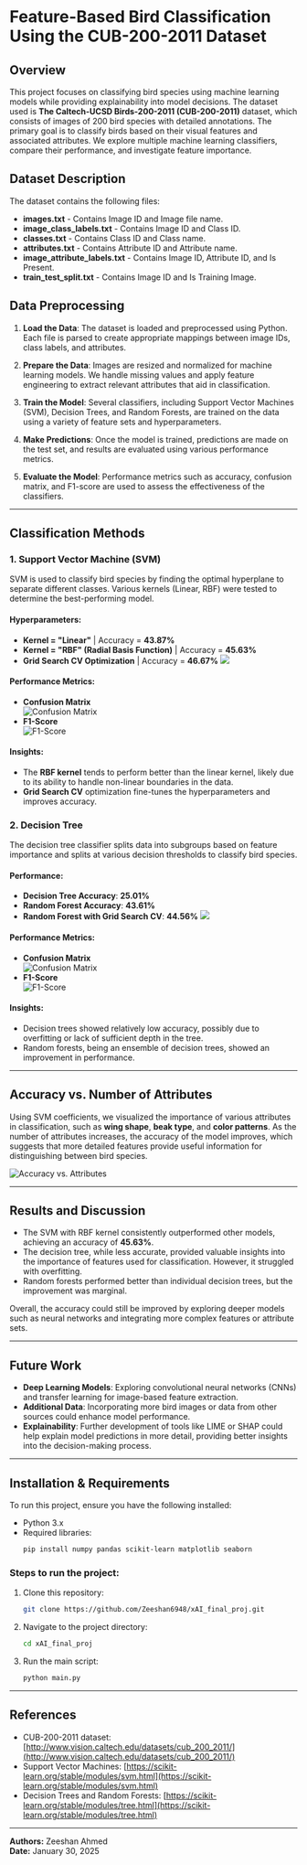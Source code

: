 # Feature-Based Bird Classification Using the CUB-200-2011 Dataset

## Overview
This project focuses on classifying bird species using machine learning models while providing explainability into model decisions. The dataset used is **The Caltech-UCSD Birds-200-2011 (CUB-200-2011)** dataset, which consists of images of 200 bird species with detailed annotations. The primary goal is to classify birds based on their visual features and associated attributes. We explore multiple machine learning classifiers, compare their performance, and investigate feature importance.

## Dataset Description
The dataset contains the following files:

- **images.txt** - Contains Image ID and Image file name.
- **image_class_labels.txt** - Contains Image ID and Class ID.
- **classes.txt** - Contains Class ID and Class name.
- **attributes.txt** - Contains Attribute ID and Attribute name.
- **image_attribute_labels.txt** - Contains Image ID, Attribute ID, and Is Present.
- **train_test_split.txt** - Contains Image ID and Is Training Image.

## Data Preprocessing

1. **Load the Data**: The dataset is loaded and preprocessed using Python. Each file is parsed to create appropriate mappings between image IDs, class labels, and attributes.
   
2. **Prepare the Data**: Images are resized and normalized for machine learning models. We handle missing values and apply feature engineering to extract relevant attributes that aid in classification.

3. **Train the Model**: Several classifiers, including Support Vector Machines (SVM), Decision Trees, and Random Forests, are trained on the data using a variety of feature sets and hyperparameters.

4. **Make Predictions**: Once the model is trained, predictions are made on the test set, and results are evaluated using various performance metrics.

5. **Evaluate the Model**: Performance metrics such as accuracy, confusion matrix, and F1-score are used to assess the effectiveness of the classifiers.

---

## Classification Methods

### 1. Support Vector Machine (SVM)

SVM is used to classify bird species by finding the optimal hyperplane to separate different classes. Various kernels (Linear, RBF) were tested to determine the best-performing model.

#### Hyperparameters:
- **Kernel = "Linear"** | Accuracy = **43.87%**
- **Kernel = "RBF" (Radial Basis Function)** | Accuracy = **45.63%**
- **Grid Search CV Optimization** | Accuracy = **46.67%**
![](https://github.com/Zeeshan6948/xAI_final_proj/blob/main/SVM%20Images/SVM%20Accuracy.png)

#### Performance Metrics:
- **Confusion Matrix**  
  ![Confusion Matrix](https://github.com/Zeeshan6948/xAI_final_proj/blob/main/SVM%20Images/Confusion%20Matrix.png)
- **F1-Score**  
  ![F1-Score](https://github.com/Zeeshan6948/xAI_final_proj/blob/main/SVM%20Images/F1ScoreForALL.png)

#### Insights:
- The **RBF kernel** tends to perform better than the linear kernel, likely due to its ability to handle non-linear boundaries in the data.
- **Grid Search CV** optimization fine-tunes the hyperparameters and improves accuracy.

### 2. Decision Tree

The decision tree classifier splits data into subgroups based on feature importance and splits at various decision thresholds to classify bird species.

#### Performance:
- **Decision Tree Accuracy**: **25.01%**
- **Random Forest Accuracy**: **43.61%**
- **Random Forest with Grid Search CV**: **44.56%**
![](https://github.com/Zeeshan6948/xAI_final_proj/blob/main/DT%20Images/DT%20Accuracy.png)
#### Performance Metrics:
- **Confusion Matrix**  
  ![Confusion Matrix](https://github.com/Zeeshan6948/xAI_final_proj/blob/main/DT%20Images/Confusion%20Matrix.png)
- **F1-Score**  
  ![F1-Score](https://github.com/Zeeshan6948/xAI_final_proj/blob/main/DT%20Images/F1%20Score%20for%20all%20Classes.png)

#### Insights:
- Decision trees showed relatively low accuracy, possibly due to overfitting or lack of sufficient depth in the tree.
- Random forests, being an ensemble of decision trees, showed an improvement in performance.

---

## Accuracy vs. Number of Attributes

Using SVM coefficients, we visualized the importance of various attributes in classification, such as **wing shape**, **beak type**, and **color patterns**. As the number of attributes increases, the accuracy of the model improves, which suggests that more detailed features provide useful information for distinguishing between bird species.

![Accuracy vs. Attributes](https://github.com/Zeeshan6948/xAI_final_proj/blob/main/DT%20Images/Accuracy250_260.png)

---

## Results and Discussion

- The SVM with RBF kernel consistently outperformed other models, achieving an accuracy of **45.63%**. 
- The decision tree, while less accurate, provided valuable insights into the importance of features used for classification. However, it struggled with overfitting.
- Random forests performed better than individual decision trees, but the improvement was marginal.

Overall, the accuracy could still be improved by exploring deeper models such as neural networks and integrating more complex features or attribute sets.

---

## Future Work

- **Deep Learning Models**: Exploring convolutional neural networks (CNNs) and transfer learning for image-based feature extraction.
- **Additional Data**: Incorporating more bird images or data from other sources could enhance model performance.
- **Explainability**: Further development of tools like LIME or SHAP could help explain model predictions in more detail, providing better insights into the decision-making process.

---

## Installation & Requirements

To run this project, ensure you have the following installed:

- Python 3.x
- Required libraries:
  ```bash
  pip install numpy pandas scikit-learn matplotlib seaborn
  ```

### Steps to run the project:

1. Clone this repository:
   ```bash
   git clone https://github.com/Zeeshan6948/xAI_final_proj.git
   ```

2. Navigate to the project directory:
   ```bash
   cd xAI_final_proj
   ```

3. Run the main script:
   ```bash
   python main.py
   ```

---

## References

- CUB-200-2011 dataset: [http://www.vision.caltech.edu/datasets/cub_200_2011/](http://www.vision.caltech.edu/datasets/cub_200_2011/)
- Support Vector Machines: [https://scikit-learn.org/stable/modules/svm.html](https://scikit-learn.org/stable/modules/svm.html)
- Decision Trees and Random Forests: [https://scikit-learn.org/stable/modules/tree.html](https://scikit-learn.org/stable/modules/tree.html)

---

**Authors:** Zeeshan Ahmed  
**Date:** January 30, 2025
